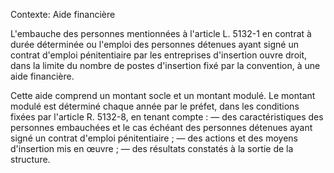 Contexte: Aide financière

L'embauche des personnes mentionnées à l'article L. 5132-1 en contrat à durée déterminée ou l'emploi des personnes détenues ayant signé un contrat d'emploi pénitentiaire par les entreprises d'insertion ouvre droit, dans la limite du nombre de postes d'insertion fixé par la convention, à une aide financière.

Cette aide comprend un montant socle et un montant modulé. Le montant modulé est déterminé chaque année par le préfet, dans les conditions fixées par l'article R. 5132-8, en tenant compte : — des caractéristiques des personnes embauchées et le cas échéant des personnes détenues ayant signé un contrat d'emploi pénitentiaire ; — des actions et des moyens d'insertion mis en œuvre ; — des résultats constatés à la sortie de la structure.